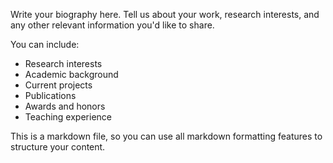 Write your biography here. Tell us about your work, research interests, and any other relevant information you'd like to share.

You can include:
- Research interests
- Academic background
- Current projects
- Publications
- Awards and honors
- Teaching experience

This is a markdown file, so you can use all markdown formatting features to structure your content. 